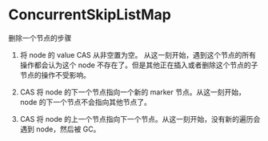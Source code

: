 # ConcurrentSkipListMap

删除一个节点的步骤
1. 将 node 的 value CAS 从非空置为空。
从这一刻开始，遇到这个节点的所有操作都会认为这个 node 不存在了。但是其他正在插入或者删除这个节点的子节点的操作不受影响。

2. CAS 将 node 的下一个节点指向一个新的 marker 节点。从这一刻开始，node 的下一个节点不会指向其他节点了。

3. CAS 将 node 的上一个节点指向下一个节点。从这一刻开始，没有新的遍历会遇到 node，然后被 GC。

